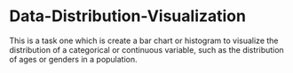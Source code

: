 # Data-Distribution-Visualization
This is a  task one which is create a bar chart or histogram to visualize the distribution of a categorical or continuous variable, such as the distribution of ages or genders in a population.
